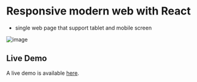 # Responsive modern web with React

- single web page that support tablet and mobile screen  

![image](https://github.com/chanatinart02/responsive-modern-web-gpt3/assets/125489141/f721079f-0993-4470-9115-0a190ab5ced2)

## Live Demo

A live demo is available [here](https://chanatinart02.github.io/responsive-modern-web-gpt3/).


